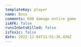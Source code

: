 ```yaml
---
templateKey: player
name: Boss
comments: 600 damage entire game
isAFK: false
runsInGetsKilled: false
isToxic: false
date: 2022-12-04T11:51:36.436Z
---
```

